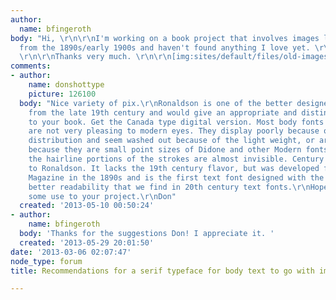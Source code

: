 ```yaml
---
author:
  name: bfingeroth
body: "Hi, \r\n\r\nI'm working on a book project that involves images like the attached
  from the 1890s/early 1900s and haven't found anything I love yet. \r\n\r\nAny recommendations?
  \r\n\r\nThanks very much. \r\n\r\n[img:sites/default/files/old-images/moerlein_labels_5203.jpg]"
comments:
- author:
    name: donshottype
    picture: 126100
  body: "Nice variety of pix.\r\nRonaldson is one of the better designed body fonts
    from the late 19th century and would give an appropriate and distinctive character
    to your book. Get the Canada type digital version. Most body fonts from the era
    are not very pleasing to modern eyes. They display poorly because of uneven color
    distribution and seem washed out because of the light weight, or are hard to read
    because they are small point sizes of Didone and other Modern fonts  in which
    the hairline portions of the strokes are almost invisible. Century is an alternative
    to Ronaldson. It lacks the 19th century flavor, but was developed for Century
    Magazine in the 1890s and is the first text font designed with the precision and
    better readability that we find in 20th century text fonts.\r\nHope this is of
    some use to your project.\r\nDon"
  created: '2013-05-10 00:50:24'
- author:
    name: bfingeroth
  body: 'Thanks for the suggestions Don! I appreciate it. '
  created: '2013-05-29 20:01:50'
date: '2013-03-06 02:07:47'
node_type: forum
title: Recommendations for a serif typeface for body text to go with images from 1890s

---
```

